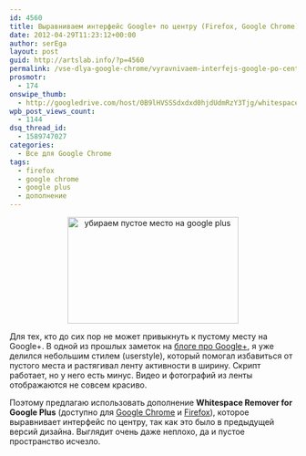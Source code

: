 ```yaml
---
id: 4560
title: Выравниваем интерфейс Google+ по центру (Firefox, Google Chrome)
date: 2012-04-29T11:23:12+00:00
author: serEga
layout: post
guid: http://artslab.info/?p=4560
permalink: /vse-dlya-google-chrome/vyravnivaem-interfejs-google-po-centru-firefox-google-chrome/
prosmotr:
  - 174
onswipe_thumb:
  - http://googledrive.com/host/0B9lHVSSSdxdxd0hjdUdmRzY3Tjg/whitespace_remover_googleplus.jpg
wpb_post_views_count:
  - 1144
dsq_thread_id:
  - 1589747027
categories:
  - Все для Google Chrome
tags:
  - firefox
  - google chrome
  - google plus
  - дополнение
---
```

<center>
  <a href="http://googledrive.com/host/0B9lHVSSSdxdxd0hjdUdmRzY3Tjg/whitespace_remover_googleplus.jpg"><img src="http://googledrive.com/host/0B9lHVSSSdxdxd0hjdUdmRzY3Tjg/whitespace_remover_googleplus-300x187.jpg" alt="убираем пустое место на google plus" title="whitespace_remover_googleplus" width="300" height="187" class="aligncenter size-medium wp-image-4561" srcset="http://googledrive.com/host/0B9lHVSSSdxdxd0hjdUdmRzY3Tjg/whitespace_remover_googleplus-300x187.jpg 300w, http://googledrive.com/host/0B9lHVSSSdxdxd0hjdUdmRzY3Tjg/whitespace_remover_googleplus.jpg 640w" sizes="(max-width: 300px) 100vw, 300px" /></a>
</center>

Для тех, кто до сих пор не может привыкнуть к пустому месту на Google+. В одной из прошлых заметок на [блоге про Google+](http://gplusblog.ru/fiks-shiriny-lenty-novogo-interfejsa-google/), я уже делился небольшим стилем (userstyle), который помогал избавиться от пустого места и растягивал ленту активности в ширину. Скрипт работает, но у него есть минус. Видео и фотографий из ленты отображаются не совсем красиво.

Поэтому предлагаю использовать дополнение **Whitespace Remover for Google Plus** (доступно для [Google Chrome](https://chrome.google.com/webstore/detail/hjhgeibimkoddhdkkgimnipkdodobgpm) и [Firefox](https://addons.mozilla.org/it/firefox/addon/whitespace-remover-for-goog/)), которое выравнивает интерфейс по центру, так как это было в предыдущей версий дизайна. Выглядит очень даже неплохо, да и пустое пространство исчезло.
